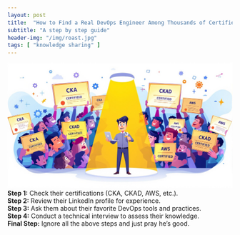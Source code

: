 ```yaml
---
layout: post
title:  "How to Find a Real DevOps Engineer Among Thousands of Certified Ones?"
subtitle: "A step by step guide"
header-img: "/img/roast.jpg"
tags: [ "knowledge sharing" ]
---
```

![sad-frog](/img/roast.jpg)
**Step 1:** Check their certifications (CKA, CKAD, AWS, etc.).  
**Step 2:** Review their LinkedIn profile for experience.  
**Step 3:** Ask them about their favorite DevOps tools and practices.  
**Step 4:** Conduct a technical interview to assess their knowledge.  
**Final Step:** Ignore all the above steps and just pray he’s good. 
